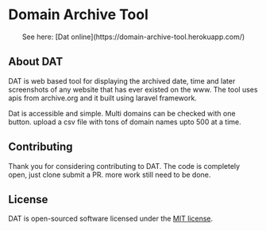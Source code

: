 # Domain Archive Tool

<p align="center">
See here: [Dat online](https://domain-archive-tool.herokuapp.com/)
</p>

## About DAT

DAT is web based tool for displaying the archived date, time and later screenshots of any website that has ever existed on the www.
The tool uses apis from archive.org and it built using laravel framework.

Dat is accessible and simple. Multi domains can be checked with one button. upload a csv file with tons of domain names upto 500 at a time.

## Contributing

Thank you for considering contributing to DAT. The code is completely open, just clone submit a PR. more work still need to be done.

## License

DAT is open-sourced software licensed under the [MIT license](http://opensource.org/licenses/MIT).
